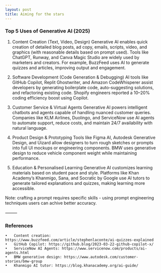 ```yaml
---
layout: post
title: Aiming for the stars
---
```


### Top 5 Uses of Generative AI (2025)

1. Content Creation (Text, Video, Design)
Generative AI enables quick creation of detailed blog posts, ad copy, emails, scripts, video, and graphics (with reasonable details based on prompt used). Tools like ChatGPT, Runway, and Canva Magic Studio are widely used by marketers and creators. For example, BuzzFeed uses AI to generate quizzes and articles, improving output and engagement.

2. Software Development (Code Generation & Debugging)
AI tools like GitHub Copilot, Replit Ghostwriter, and Amazon CodeWhisperer assist developers by generating boilerplate code, auto-suggesting solutions, and refactoring existing code. Shopify engineers reported a 10–20% coding efficiency boost using Copilot.

3. Customer Service & Virtual Agents
Generative AI powers intelligent chatbots and agents capable of handling nuanced customer queries. Companies like KLM Airlines, Duolingo, and ServiceNow use AI agents to automate support, reduce costs, and maintain 24/7 availability with natural language.

4. Product Design & Prototyping
Tools like Figma AI, Autodesk Generative Design, and Uizard allow designers to turn rough sketches or prompts into full UI mockups or engineering components. BMW uses generative design to reduce vehicle component weight while maintaining performance.

5. Education & Personalised Learning
Generative AI customizes learning materials based on student pace and style. Platforms like Khan Academy’s Khanmigo, Sana, and Socratic by Google use AI tutors to generate tailored explanations and quizzes, making learning more accessible.

Note: crafting a prompt requires specific skills - using prompt engineering techniques users can achive better accuracy.

⸻

 ### References
	•	Content creation: https://www.buzzfeed.com/article/stephenlaconte/ai-quizzes-explained
	•	GitHub Copilot: https://github.blog/2023-03-22-github-copilot-x/
	•	ServiceNow AI Agents: https://www.servicenow.com/products/ai-agents.html
	•	BMW generative design: https://www.autodesk.com/customer-stories/bmw-group
	•	Khanmigo AI tutor: https://blog.khanacademy.org/ai-guide/
